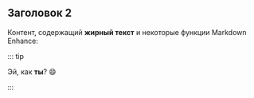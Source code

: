 ## Заголовок 2

<!-- #region snippet -->

Контент, содержащий **жирный текст** и некоторые функции Markdown Enhance:

<!-- #endregion snippet -->

::: tip

Эй, как **ты**? :smile:

:::
